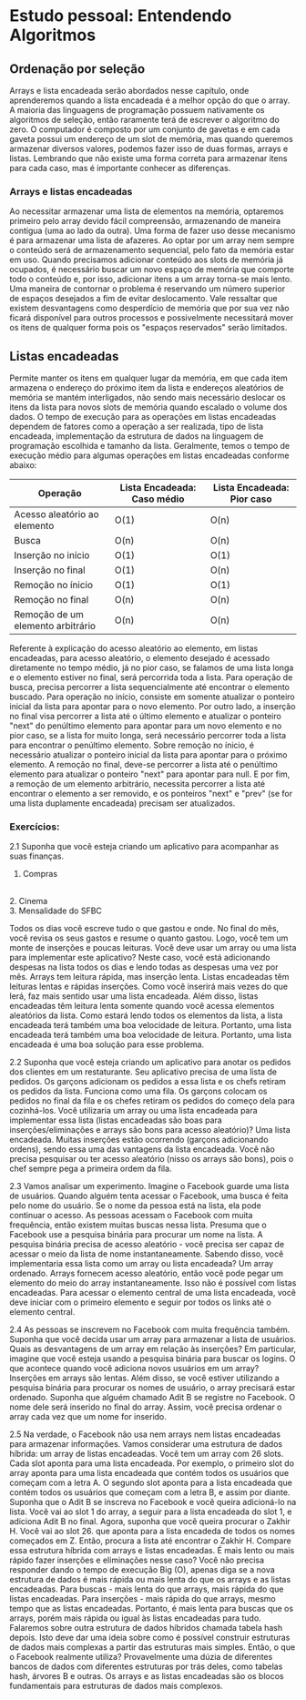 # Estudo pessoal: Entendendo Algoritmos

## Ordenação por seleção
Arrays e lista encadeada serão abordados nesse capítulo, onde aprenderemos quando a lista encadeada é a melhor opção do que o array.
A maioria das linguagens de programação possuem nativamente os algoritmos de seleção, então raramente terá de escrever o algoritmo do zero.
O computador é composto por um conjunto de gavetas e em cada gaveta possui um endereço de um slot de memória, mas quando queremos armazenar diversos valores, podemos fazer isso de duas formas, arrays e listas. Lembrando que não existe uma forma correta para armazenar itens para cada caso, mas é importante conhecer as diferenças. 

### Arrays e listas encadeadas
Ao necessitar armazenar uma lista de elementos na memória, optaremos primeiro pelo array devido fácil compreensão, armazenando de maneira contígua (uma ao lado da outra). Uma forma de fazer uso desse mecanismo é para armazenar uma lista de afazeres. Ao optar por um array nem sempre o conteúdo será de armazenamento sequencial, pelo fato da memória estar em uso.
Quando precisamos adicionar conteúdo aos slots de memória já ocupados, é necessário buscar um novo espaço de memória que comporte todo o conteúdo e, por isso, adicionar itens a um array torna-se mais lento. Uma maneira de contornar o problema é reservando um número superior de espaços desejados a fim de evitar deslocamento. Vale ressaltar que existem desvantagens como desperdício de memória que por sua vez não ficará disponível para outros processos e possivelmente necessitará mover os itens de qualquer forma pois os "espaços reservados" serão limitados.

## Listas encadeadas
Permite manter os itens em qualquer lugar da memória, em que cada item armazena o endereço do próximo item da lista e endereços aleatórios de memória se mantém interligados, não sendo mais necessário deslocar os itens da lista para novos slots de memória quando escalado o volume dos dados. O tempo de execução para as operações em listas encadeadas dependem de fatores como a operação a ser realizada, tipo de lista encadeada, implementação da estrutura de dados na linguagem de programação escolhida e tamanho da lista. Geralmente, temos o tempo de execução médio para algumas operações em listas encadeadas conforme abaixo:

| Operação                          | Lista Encadeada: Caso médio | Lista Encadeada: Pior caso |
| --------------------------------- | --------------------------- | -------------------------- |
| Acesso aleatório ao elemento      |              O(1)           |             O(n)           | 
| Busca                             |              O(n)           |             O(n)           |
| Inserção no início                |              O(1)           |             O(1)           |
| Inserção no final                 |              O(1)           |             O(n)           |
| Remoção no ínicio                 |              O(1)           |             O(1)           |
| Remoção no final                  |              O(n)           |             O(n)           |
| Remoção de um elemento arbitrário |              O(n)           |             O(n)           |

Referente à explicação do acesso aleatório ao elemento, em listas encadeadas, para acesso aleatório, o elemento desejado é acessado diretamente no tempo médio, já no pior caso, se falamos de uma lista longa e o elemento estiver no final, será percorrida toda a lista. Para operação de busca, precisa percorrer a lista sequencialmente até encontrar o elemento buscado.
Para operação no início, consiste em somente atualizar o ponteiro inicial da lista para apontar para o novo elemento. Por outro lado, a inserção no final visa percorrer a lista até o último elemento e atualizar o ponteiro "next" do penúltimo elemento para apontar para um novo elemento e no pior caso, se a lista for muito longa, será necessário percorrer toda a lista para encontrar o penúltimo elemento.
Sobre remoção no ínicio, é necessário atualizar o ponteiro inicial da lista para apontar para o próximo elemento. A remoção no final, deve-se percorrer a lista até o penúltimo elemento para atualizar o ponteiro "next" para apontar para null. E por fim, a remoção de um elemento arbitrário, necessita percorrer a lista até encontrar o elemento a ser removido, e os ponteiros "next" e "prev" (se for uma lista duplamente encadeada) precisam ser atualizados.

### Exercícios:
2.1 Suponha que você esteja criando um aplicativo para acompanhar as suas finanças. 
</br>
  1. Compras
  </br>
  2. Cinema
  </br>
  3. Mensalidade do SFBC
 
  Todos os dias você escreve tudo o que gastou e onde. No final do mês, você revisa os seus gastos e resume o quanto gastou. Logo, você tem um monte de inserções e poucas leituras. Você deve usar um array ou uma lista para implementar este aplicativo?
  Neste caso, você está adicionando despesas na lista todos os dias e lendo todas as despesas uma vez por mês. Arrays tem leitura rápida, mas inserção lenta. Listas encadeadas têm leituras lentas e rápidas inserções. Como você inserirá mais vezes do que lerá, faz mais sentido usar uma lista encadeada. Além disso, listas encadeadas têm leitura lenta somente quando você acessa elementos aleatórios da lista. Como estará lendo todos os elementos da lista, a lista encadeada terá também uma boa velocidade de leitura. Portanto, uma lista encadeada terá também uma boa velocidade de leitura. Portanto, uma lista encadeada é uma boa solução para esse problema.

2.2 Suponha que você esteja criando um aplicativo para anotar os pedidos dos clientes em um restaturante. Seu aplicativo precisa de uma lista de pedidos. Os garçons adicionam os pedidos a essa lista e os chefs retiram os pedidos da lista. Funciona como uma fila. Os garçons colocam os pedidos no final da fila e os chefes retiram os pedidos do começo dela para cozinhá-los. Você utilizaria um array ou uma lista encadeada para implementar essa lista (listas encadeadas são boas para inserções/eliminações e arrays são bons para acesso aleatório)?
Uma lista encadeada. Muitas inserções estão ocorrendo (garçons adicionando ordens), sendo essa uma das vantagens da lista encadeada. Você não precisa pesquisar ou ter acesso aleatório (nisso os arrays são bons), pois o chef sempre pega a primeira ordem da fila.

2.3 Vamos analisar um experimento. Imagine o Facebook guarde uma lista de usuários. Quando alguém tenta acessar o Facebook, uma busca é feita pelo nome do usuário. Se o nome da pessoa está na lista, ela pode continuar o acesso. As pessoas acessam o Facebook com muita frequência, então existem muitas buscas nessa lista. Presuma que o Facebook use a pesquisa binária para procurar um nome na lista. A pesquisa binária precisa de acesso aleatório - você precisa ser capaz de acessar o meio da lista de nome instantaneamente. Sabendo disso, você implementaria essa lista como um array ou lista encadeada?
Um array ordenado. Arrays fornecem acesso aleatório, então você pode pegar um elemento do meio do array instantaneamente. Isso não é possível com listas encadeadas. Para acessar o elemento central de uma lista encadeada, você deve iniciar com o primeiro elemento e seguir por todos os links até o elemento central.

2.4 As pessoas se inscrevem no Facebook com muita frequência também. Suponha que você decida usar um array para armazenar a lista de usuários. Quais as desvantagens de um array em relação às inserções? Em particular, imagine que você esteja usando a pesquisa binária para buscar os logins. O que acontece quando você adiciona novos usuários em um array?
Inserções em arrays são lentas. Além disso, se você estiver utilizando a pesquisa binária para procurar os nomes de usuário, o array precisará estar ordenado. Suponha que alguém chamado Adit B se registre no Facebook. O nome dele será inserido no final do array. Assim, você precisa ordenar o array cada vez que um nome for inserido.

2.5 Na verdade, o Facebook não usa nem arrays nem listas encadeadas para armazenar informações. Vamos considerar uma estrutura de dados híbrida: um array de listas encadeadas. Você tem um array com 26 slots. Cada slot aponta para uma lista encadeada. Por exemplo, o primeiro slot do array aponta para uma lista encadeada que contém todos os usuários que começam com a letra A. O segundo slot aponta para a lista encadeada que contém todos os usuários que começam com a letra B, e assim por diante.
Suponha que o Adit B se inscreva no Facebook e você queira adicioná-lo na lista. Você vai ao slot 1 do array, a seguir para a lista encadeada do slot 1, e adiciona Adit B no final. Agora, suponha que você queira procurar o Zakhir H. Você vai ao slot 26. que aponta para a lista encadeda de todos os nomes começados em Z. Então, procura a lista até encontrar o Zakhir H. 
Compare essa estrutura híbrida com arrays e listas encadeadas. É mais lento ou mais rápido fazer inserções e eliminações nesse caso? Você não precisa responder dando o tempo de execução Big (O), apenas diga se a nova estrutura de dados é mais rápida ou mais lenta do que os arrays e as listas encadeadas.
Para buscas - mais lenta do que arrays, mais rápida do que listas encadeadas. Para inserções - mais rápida do que arrays, mesmo tempo que as listas encadeadas. Portanto, é mais lenta para buscas que os arrays, porém mais rápida ou igual às listas encadeadas para tudo. Falaremos sobre outra estrutura de dados híbridos chamada tabela hash depois. Isto deve dar uma ideia sobre como é possível construir estruturas de dados mais complexas a partir das estruturas mais simples.
Então, o que o Facebook realmente utiliza? Provavelmente uma dúzia de diferentes bancos de dados com diferentes estruturas por trás deles, como tabelas hash, árvores B e outras. Os arrays e as listas encadeadas são os blocos fundamentais para estruturas de dados mais complexos.
